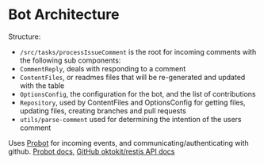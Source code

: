 # Bot Architecture

Structure:

- `/src/tasks/processIssueComment` is the root for incoming comments with the following sub components:
- `CommentReply`, deals with responding to a comment
- `ContentFiles`, or readmes files that will be re-generated and updated with the table
- `OptionsConfig`, the configuration for the bot, and the list of contributions
- `Repository`, used by ContentFiles and OptionsConfig for getting files, updating files, creating branches and pull requests
- `utils/parse-comment` used for determining the intention of the users comment

Uses [Probot](https://github.com/probot/probot) for incoming events, and communicating/authenticating with github. [Probot docs](https://probot.github.io/docs/), [GitHub oktokit/restjs API docs](https://octokit.github.io/rest.js/)
